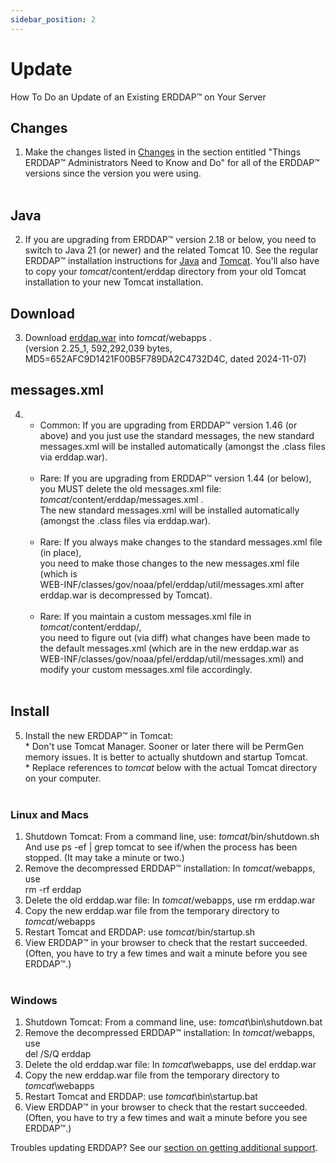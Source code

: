 ```yaml
---
sidebar_position: 2
---
```

# Update
How To Do an Update of an Existing ERDDAP™ on Your Server

## Changes
1.  Make the changes listed in [Changes](/changes) in the section entitled "Things ERDDAP™ Administrators Need to Know and Do" for all of the ERDDAP™ versions since the version you were using.  
     
## Java
2.  If you are upgrading from ERDDAP™ version 2.18 or below, you need to switch to Java 21 (or newer) and the related Tomcat 10. See the regular ERDDAP™ installation instructions for [Java](/docs/server-admin/deploy-install#java) and [Tomcat](/docs/server-admin/deploy-install#tomcat). You'll also have to copy your _tomcat_/content/erddap directory from your old Tomcat installation to your new Tomcat installation.  

## Download
3.  Download [erddap.war](https://github.com/ERDDAP/erddap/releases/download/v2.25.1/erddap.war) into _tomcat_/webapps .  
    (version 2.25_1, 592,292,039 bytes, MD5=652AFC9D1421F00B5F789DA2C4732D4C, dated 2024-11-07)
     
## messages.xml
4. 
    *   Common: If you are upgrading from ERDDAP™ version 1.46 (or above) and you just use the standard messages, the new standard messages.xml will be installed automatically (amongst the .class files via erddap.war).  
         
    *   Rare: If you are upgrading from ERDDAP™ version 1.44 (or below),  
        you MUST delete the old messages.xml file:  
        _tomcat_/content/erddap/messages.xml .  
        The new standard messages.xml will be installed automatically (amongst the .class files via erddap.war).  
         
    *   Rare: If you always make changes to the standard messages.xml file (in place),  
        you need to make those changes to the new messages.xml file (which is  
        WEB-INF/classes/gov/noaa/pfel/erddap/util/messages.xml after erddap.war is decompressed by Tomcat).  
         
    *   Rare: If you maintain a custom messages.xml file in _tomcat_/content/erddap/,  
        you need to figure out (via diff) what changes have been made to the default messages.xml (which are in the new erddap.war as  
        WEB-INF/classes/gov/noaa/pfel/erddap/util/messages.xml) and modify your custom messages.xml file accordingly.  
         
## Install
5.  Install the new ERDDAP™ in Tomcat:  
    \* Don't use Tomcat Manager. Sooner or later there will be PermGen memory issues. It is better to actually shutdown and startup Tomcat.  
    \* Replace references to _tomcat_ below with the actual Tomcat directory on your computer.  
     
### Linux and Macs
1.  Shutdown Tomcat: From a command line, use: _tomcat_/bin/shutdown.sh  
    And use ps -ef | grep tomcat to see if/when the process has been stopped. (It may take a minute or two.)
2.  Remove the decompressed ERDDAP™ installation: In _tomcat_/webapps, use  
    rm -rf erddap
3.  Delete the old erddap.war file: In _tomcat_/webapps, use rm erddap.war
4.  Copy the new erddap.war file from the temporary directory to _tomcat_/webapps
5.  Restart Tomcat and ERDDAP: use _tomcat_/bin/startup.sh
6.  View ERDDAP™ in your browser to check that the restart succeeded.  
    (Often, you have to try a few times and wait a minute before you see ERDDAP™.)  
             
### Windows
1.  Shutdown Tomcat: From a command line, use: _tomcat_\\bin\\shutdown.bat
2.  Remove the decompressed ERDDAP™ installation: In _tomcat_/webapps, use  
    del /S/Q erddap
3.  Delete the old erddap.war file: In _tomcat_\\webapps, use del erddap.war
4.  Copy the new erddap.war file from the temporary directory to _tomcat_\\webapps
5.  Restart Tomcat and ERDDAP: use _tomcat_\\bin\\startup.bat
6.  View ERDDAP™ in your browser to check that the restart succeeded.  
    (Often, you have to try a few times and wait a minute before you see ERDDAP™.)

Troubles updating ERDDAP? See our [section on getting additional support](/docs/intro#support).
